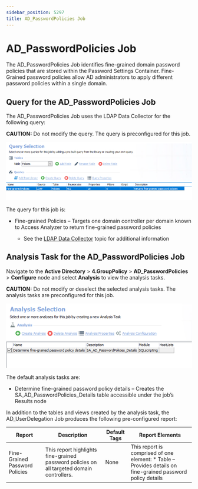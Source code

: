 ```yaml
---
sidebar_position: 5297
title: AD_PasswordPolicies Job
---
```


# AD\_PasswordPolicies Job

The AD\_PasswordPolicies Job identifies fine-grained domain password policies that are stored within the Password Settings Container. Fine-Grained password policies allow AD administrators to apply different password policies within a single domain.

## Query for the AD\_PasswordPolicies Job

The AD\_PasswordPolicies Job uses the LDAP Data Collector for the following query:

**CAUTION:** Do not modify the query. The query is preconfigured for this job.

![Query for the AD_PasswordPolicies Job](../../../../../../../static/images/AccessAnalyzer_12.0/Content/Resources/Images/EnterpriseAuditor/Solutions/ActiveDirectory/GroupPolicy/PasswordPoliciesQuery.png "Query for the AD_PasswordPolicies Job")

The query for this job is:

* Fine-grained Policies – Targets one domain controller per domain known to Access Analyzer to return fine-grained password policies

  * See the [LDAP Data Collector](../../../Admin/DataCollector/LDAP "LDAP Data Collector") topic for additional information

## Analysis Task for the AD\_PasswordPolicies Job

Navigate to the **Active Directory** > **4.GroupPolicy** > **AD\_PasswordPolicies** > **Configure** node and select **Analysis** to view the analysis tasks.

**CAUTION:** Do not modify or deselect the selected analysis tasks. The analysis tasks are preconfigured for this job.

![Analysis Task for the AD_PasswordPolicies Job](../../../../../../../static/images/AccessAnalyzer_12.0/Content/Resources/Images/EnterpriseAuditor/Solutions/ActiveDirectory/GroupPolicy/PasswordPoliciesAnalysis.png "Analysis Task for the AD_PasswordPolicies Job")

The default analysis tasks are:

* Determine fine-grained password policy details – Creates the SA\_AD\_PasswordPolicies\_Details table accessible under the job’s Results node

In addition to the tables and views created by the analysis task, the AD\_UserDelegation Job produces the following pre-configured report:

| Report | Description | Default Tags | Report Elements |
| --- | --- | --- | --- |
| Fine-Grained Password Policies | This report highlights fine-grained password policies on all targeted domain controllers. | None | This report is comprised of one element:   * Table – Provides details on fine-grained password policy details |